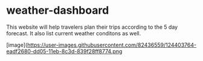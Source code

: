 # weather-dashboard

This website will help travelers plan their trips according to the 5 day forecast. It also list current weather conditons as well.

[image](https://user-images.githubusercontent.com/82436559/124403764-eadf2680-dd05-11eb-8c3d-839f28ff8774.png
